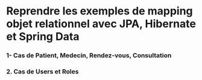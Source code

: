 # Reprendre les exemples de mapping objet relationnel avec JPA, Hibernate et Spring Data
### 1- Cas  de Patient, Medecin, Rendez-vous, Consultation
### 2. Cas de Users et Roles

